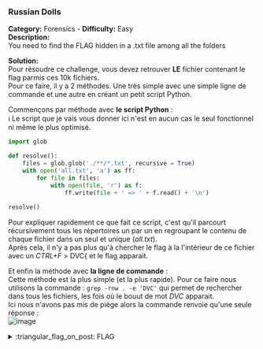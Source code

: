 ### Russian Dolls
**Category:** Forensics - **Difficulty:** Easy    
**Description:**  
You need to find the FLAG hidden in a .txt file among all the folders

**Solution:**  
Pour résoudre ce challenge, vous devez retrouver **LE** fichier contenant le flag parmis ces 10k fichiers.  
Pour ce faire, il y a 2 méthodes. Une très simple avec une simple ligne de commande et une autre en créant un petit script Python.  

Commençons par méthode avec **le script Python** :  
:information_source: Le script que je vais vous donner ici n'est en aucun cas le seul fonctionnel ni même le plus optimisé.  
```py
import glob

def resolve():
	files = glob.glob('./**/*.txt', recursive = True)
	with open('all.txt', 'a') as ff:
		for file in files:
			with open(file, 'r') as f:
				ff.write(file + ' => ' + f.read() + '\n')
				
resolve()
```  

Pour expliquer rapidement ce que fait ce script, c'est qu'il parcourt récursivement tous les répertoires un par un en regroupant le contenu de chaque fichier dans un seul et unique (*all.txt*).  
Après cela, il n'y a pas plus qu'à chercher le flag à la l'intérieur de ce fichier avec un *CTRL+F* > DVC{ et le flag apparait.

Et enfin la méthode avec **la ligne de commande** :  
Cette méthode est la plus simple (et la plus rapide). Pour ce faire nous utilisons la commande : `grep -rnw . -e 'DVC'` qui permet de rechercher dans tous les fichiers, les fois où le bouut de mot *DVC* apparait.  
Ici nous n'avons pas mis de piège alors la commande renvoie qu'une seule réponse :  
![image](https://user-images.githubusercontent.com/91023285/186760145-736d2e54-0fcd-4520-9d5a-f8367d57c89e.png)  

<details>
  <summary>:triangular_flag_on_post: FLAG</summary>

  ```
  DVC{Ru5514N_D01Ls_4R3_345y}
  ```
</details>
